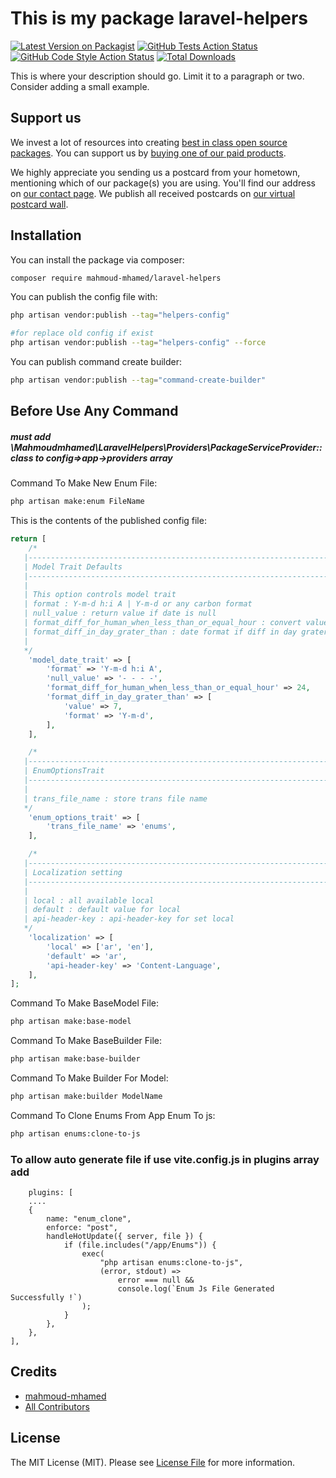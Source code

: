 # This is my package laravel-helpers

[![Latest Version on Packagist](https://img.shields.io/packagist/v/mahmoud-mhamed/laravel-helpers.svg?style=flat-square)](https://packagist.org/packages/mahmoud-mhamed/laravel-helpers)
[![GitHub Tests Action Status](https://img.shields.io/github/actions/workflow/status/mahmoud-mhamed/laravel-helpers/run-tests.yml?branch=main&label=tests&style=flat-square)](https://github.com/mahmoud-mhamed/laravel-helpers/actions?query=workflow%3Arun-tests+branch%3Amain)
[![GitHub Code Style Action Status](https://img.shields.io/github/actions/workflow/status/mahmoud-mhamed/laravel-helpers/fix-php-code-style-issues.yml?branch=main&label=code%20style&style=flat-square)](https://github.com/mahmoud-mhamed/laravel-helpers/actions?query=workflow%3A"Fix+PHP+code+style+issues"+branch%3Amain)
[![Total Downloads](https://img.shields.io/packagist/dt/mahmoud-mhamed/laravel-helpers.svg?style=flat-square)](https://packagist.org/packages/mahmoud-mhamed/laravel-helpers)

This is where your description should go. Limit it to a paragraph or two. Consider adding a small example.

## Support us


We invest a lot of resources into creating [best in class open source packages](https://spatie.be/open-source). You can support us by [buying one of our paid products](https://spatie.be/open-source/support-us).

We highly appreciate you sending us a postcard from your hometown, mentioning which of our package(s) you are using. You'll find our address on [our contact page](https://spatie.be/about-us). We publish all received postcards on [our virtual postcard wall](https://spatie.be/open-source/postcards).

## Installation

You can install the package via composer:

```bash
composer require mahmoud-mhamed/laravel-helpers
```

You can publish the config file with:

```bash
php artisan vendor:publish --tag="helpers-config"

#for replace old config if exist
php artisan vendor:publish --tag="helpers-config" --force 

```

You can publish command create builder:

```bash
php artisan vendor:publish --tag="command-create-builder"
```
## Before Use Any Command
##### must add \Mahmoudmhamed\LaravelHelpers\Providers\PackageServiceProvider::class to config=>app->providers array

Command To Make New Enum File:

```bash
php artisan make:enum FileName
```

This is the contents of the published config file:

```php
return [
    /*
   |--------------------------------------------------------------------------
   | Model Trait Defaults
   |--------------------------------------------------------------------------
   |
   | This option controls model trait
   | format : Y-m-d h:i A | Y-m-d or any carbon format
   | null_value : return value if date is null
   | format_diff_for_human_when_less_than_or_equal_hour : convert value to diff for human if value less than or equal 24 H ,null if don't convert to diff for human
   | format_diff_in_day_grater_than : date format if diff in day grater than 7 , null => use default format
   |
   */
    'model_date_trait' => [
        'format' => 'Y-m-d h:i A',
        'null_value' => '- - - -',
        'format_diff_for_human_when_less_than_or_equal_hour' => 24,
        'format_diff_in_day_grater_than' => [
            'value' => 7,
            'format' => 'Y-m-d',
        ],
    ],

    /*
   |--------------------------------------------------------------------------
   | EnumOptionsTrait
   |--------------------------------------------------------------------------
   |
   | trans_file_name : store trans file name
   */
    'enum_options_trait' => [
        'trans_file_name' => 'enums',
    ],

    /*
   |--------------------------------------------------------------------------
   | Localization setting
   |--------------------------------------------------------------------------
   |
   | local : all available local
   | default : default value for local
   | api-header-key : api-header-key for set local
   */
    'localization' => [
        'local' => ['ar', 'en'],
        'default' => 'ar',
        'api-header-key' => 'Content-Language',
    ],
];

```

Command To Make BaseModel File:

```bash
php artisan make:base-model
```

Command To Make BaseBuilder File:

```bash
php artisan make:base-builder
```

Command To Make Builder For Model:

```bash
php artisan make:builder ModelName
```

Command To Clone Enums From App Enum To js:

```bash
php artisan enums:clone-to-js
```
### To allow auto generate file if use vite.config.js in plugins array add
```
    plugins: [
    ....
    {
        name: "enum_clone",
        enforce: "post",
        handleHotUpdate({ server, file }) {
            if (file.includes("/app/Enums")) {
                exec(
                    "php artisan enums:clone-to-js",
                    (error, stdout) =>
                        error === null &&
                        console.log(`Enum Js File Generated Successfully !`)
                );
            }
        },
    },
],

```


## Credits

- [mahmoud-mhamed](https://github.com/mahmoud-mhamed)
- [All Contributors](../../contributors)

## License

The MIT License (MIT). Please see [License File](LICENSE.md) for more information.
